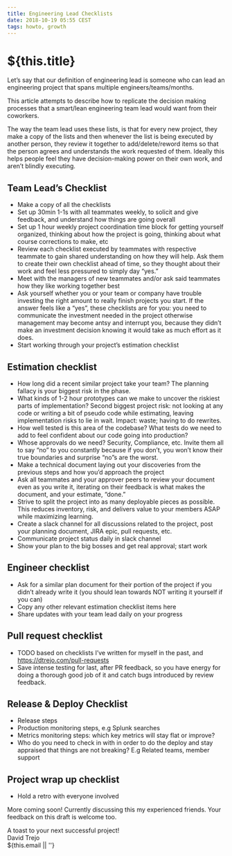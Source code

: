 ```yaml
---
title: Engineering Lead Checklists
date: 2018-10-19 05:55 CEST
tags: howto, growth
---
```

# ${this.title}

Let’s say that our definition of engineering lead is someone who can lead an engineering project that spans multiple engineers/teams/months.

This article attempts to describe  how to replicate the decision making processes that a smart/lean engineering team lead would want from their coworkers.


The way the team lead uses these lists, is that for every new project, they make a copy of the lists and then whenever the list is being executed by another person, they review it together to add/delete/reword items so that the person agrees and understands the work requested of them. Ideally this helps people feel they have decision-making power on their own work, and aren’t blindly executing.


## Team Lead’s Checklist
- Make a copy of all the checklists
- Set up 30min 1-1s with all teammates weekly, to solicit and give feedback, and understand how things are going overall
- Set up 1 hour weekly project coordination time block for getting yourself organized, thinking about how the project is going, thinking about what course corrections to make, etc
- Review each checklist executed by teammates with respective teammate to gain shared understanding on how they will help. Ask them to create their own checklist ahead of time, so they thought about their work and feel less pressured to simply day “yes.” 
- Meet with the managers of new teammates and/or ask said teammates how they like working together best
- Ask yourself whether you or your team or company have trouble investing the right amount to really finish projects you start. If the answer feels like a “yes”, these checklists are for you: you need to communicate the investment needed in the project otherwise management may become antsy and interrupt you, because they didn’t make an investment decision knowing it would take as much effort as it does.
- Start working through your project’s estimation checklist

## Estimation checklist
- How long did a recent similar project take your team? The planning fallacy is your biggest risk in the phase. 
- What kinds of 1-2 hour prototypes can we make to uncover the riskiest parts of implementation? Second biggest project risk: not looking at any code or writing a bit of pseudo code while estimating, leaving implementation risks to lie in wait. Impact: waste; having to do rewrites.
- How well tested is this area of the codebase? What tests do we need to add to feel confident about our code going into production?
- Whose approvals do we need? Security, Compliance, etc. Invite them all to say “no” to you constantly because if you don’t, you won’t know their true boundaries and surprise “no”s are the worst.
- Make a technical document laying out your discoveries from the previous steps and how you’d approach the project
- Ask all teammates and your approver peers to review your document even as you write it, iterating on their feedback is what makes the document, and your estimate, “done.”
- Strive to split the project into as many deployable pieces as possible. This reduces inventory, risk, and delivers value to your members ASAP while maximizing learning.
- Create a slack channel for all discussions related to the project, post your planning document, JIRA epic, pull requests, etc.
- Communicate project status daily in slack channel
- Show your plan to the big bosses and get real approval; start work 

## Engineer checklist
- Ask for a similar plan document for their portion of the project if you didn’t already write it (you should lean towards NOT writing it yourself if you can)
- Copy any other relevant estimation checklist items here
- Share updates with your team lead daily on your progress

## Pull request checklist 
- TODO based on checklists I’ve written for myself in the past, and
https://dtrejo.com/pull-requests
- Save intense testing for last, after PR feedback, so you have energy for doing a thorough good job of it and catch bugs introduced by review feedback.

## Release & Deploy Checklist
- Release steps
- Production monitoring steps, e.g Splunk searches 
- Metrics monitoring steps: which key metrics will stay flat or improve?
- Who do you need to check in with in order to do the deploy and stay appraised that things are not breaking? E.g Related teams, member support

## Project wrap up checklist
- Hold a retro with everyone involved 

More coming soon! Currently discussing this my experienced friends. Your feedback on this draft is welcome too.

A toast to your next successful project!  
<span class="serif i">David Trejo</span><br/>
${this.email || ''}